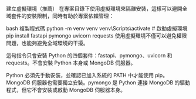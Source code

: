 建立虛擬環境（推薦） 在專案目錄下使用虛擬環境來隔離安裝，這樣可以避開全域套件的安裝限制，同時有助於專案依賴管理：

bash
複製程式碼
python -m venv venv
venv\Scripts\activate  # 啟動虛擬環境
pip install fastapi pymongo uvicorn requests
使用虛擬環境不僅可以避免權限問題，也能夠避免全域環境的干擾。

這句指令只會安裝 Python 的四個套件：fastapi、pymongo、uvicorn 和 requests。不會安裝 Python 本身或 MongoDB 伺服器。

Python 必須先手動安裝，並確認已加入系統的 PATH 中才能使用 pip。
MongoDB 伺服器也需要獨立安裝。pymongo 是 Python 連接 MongoDB 的驅動程式，但它不會安裝或啟動 MongoDB 伺服器本身。